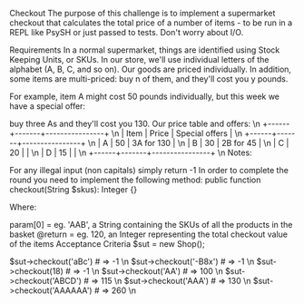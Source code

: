 Checkout
The purpose of this challenge is to implement a supermarket checkout that calculates the total price of a number of items - to be run in a REPL like PsySH or just passed to tests. Don't worry about I/O.

Requirements
In a normal supermarket, things are identified using Stock Keeping Units, or SKUs. In our store, we'll use individual letters of the alphabet (A, B, C, and so on). Our goods are priced individually. In addition, some items are multi-priced: buy n of them, and they'll cost you y pounds.

For example, item A might cost 50 pounds individually, but this week we have a special offer:

buy three As and they'll cost you 130.
Our price table and offers:
\n
+------+-------+----------------+ \n
| Item | Price | Special offers | \n
+------+-------+----------------+ \n
| A    | 50    | 3A for 130     | \n
| B    | 30    | 2B for 45      | \n
| C    | 20    |                | \n
| D    | 15    |                | \n
+------+-------+----------------+ \n
Notes:

For any illegal input (non capitals) simply return -1
In order to complete the round you need to implement the following method: public function checkout(String $skus): Integer {}

Where:

param[0] = eg. 'AAB', a String containing the SKUs of all the products in the basket
@return = eg. 120, an Integer representing the total checkout value of the items
Acceptance Criteria
$sut = new Shop();

$sut->checkout('aBc') # => -1 \n
$sut->checkout('-B8x') # => -1 \n
$sut->checkout(18) # => -1 \n
$sut->checkout('AA') # => 100 \n
$sut->checkout('ABCD') # => 115 \n
$sut->checkout('AAA') # => 130 \n
$sut->checkout('AAAAAA') # => 260 \n
